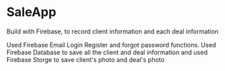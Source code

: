 # SaleApp
Build with Firebase, to record client information and each deal information

Used Firebase Email Login Register and forgot password functions.
Used Firebase Database to save all the client and deal information and used Firebase Storge to save client's photo and deal's photo
